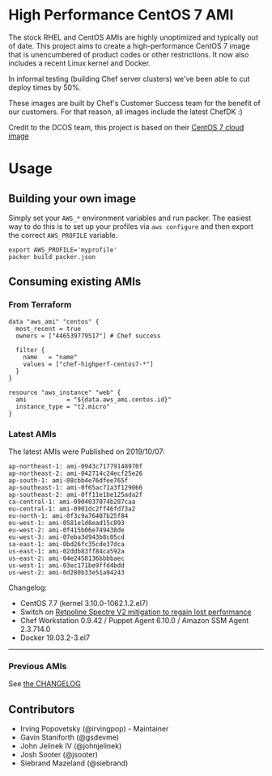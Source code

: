 # High Performance CentOS 7 AMI

The stock RHEL and CentOS AMIs are highly unoptimized and typically out of date.  This project aims to create a high-performance CentOS 7 image that is unencumbered of product codes or other restrictions. It now also includes a recent Linux kernel and Docker.

In informal testing (building Chef server clusters) we've been able to cut deploy times by 50%.

These images are built by Chef's Customer Success team for the benefit of our customers.  For that reason, all images include the latest ChefDK :)

Credit to the DCOS team, this project is based on their [CentOS 7 cloud image](https://github.com/dcos/dcos/tree/master/cloud_images/centos7)


# Usage

## Building your own image

Simply set your `AWS_*` environment variables and run packer.  The easiest way to do this is to set up your profiles via `aws configure` and then export the correct `AWS_PROFILE` variable.
```
export AWS_PROFILE='myprofile'
packer build packer.json
```

## Consuming existing AMIs

### From Terraform
```
data "aws_ami" "centos" {
  most_recent = true
  owners = ["446539779517"] # Chef success

  filter {
    name   = "name"
    values = ["chef-highperf-centos7-*"]
  }
}

resource "aws_instance" "web" {
  ami           = "${data.aws_ami.centos.id}"
  instance_type = "t2.micro"
}
```

### Latest AMIs
The latest AMIs were Published on 2019/10/07:

```
ap-northeast-1: ami-0943c71779148970f
ap-northeast-2: ami-042714c24ecf25e26
ap-south-1: ami-08cbb4e76dfee765f
ap-southeast-1: ami-0f65ac71a3f129066
ap-southeast-2: ami-0ff11e1be125ada2f
ca-central-1: ami-0904037074b287caa
eu-central-1: ami-0901dc2ff46fd73a2
eu-north-1: ami-0f3c9a76407b25f84
eu-west-1: ami-0581e1d8ead15c893
eu-west-2: ami-0f415b06e749438de
eu-west-3: ami-07eba3d943b8c05cd
sa-east-1: ami-0bd26fc35cde37dca
us-east-1: ami-02ddb83ff84ca592a
us-east-2: ami-04e2458136bbbbaec
us-west-1: ami-03ec171be9ffd4bdd
us-west-2: ami-0d280b33e51a94243
```

Changelog:
* CentOS 7.7 (kernel 3.10.0-1062.1.2.el7)
* Switch on [Retpoline Spectre V2 mitigation to regain lost performance](https://access.redhat.com/documentation/en-us/red_hat_enterprise_linux/7/html/7.7_release_notes/new_features#enhancement_kernel)
* Chef Workstation 0.9.42 / Puppet Agent 6.10.0 / Amazon SSM Agent 2.3.714.0
* Docker 19.03.2-3.el7

----

### Previous AMIs
See [the CHANGELOG](./CHANGELOG.md)

## Contributors
* Irving Popovetsky (@irvingpop) - Maintainer
* Gavin Staniforth (@gsdevme)
* John Jelinek IV (@johnjelinek)
* Josh Sooter (@jsooter)
* Siebrand Mazeland (@siebrand)
